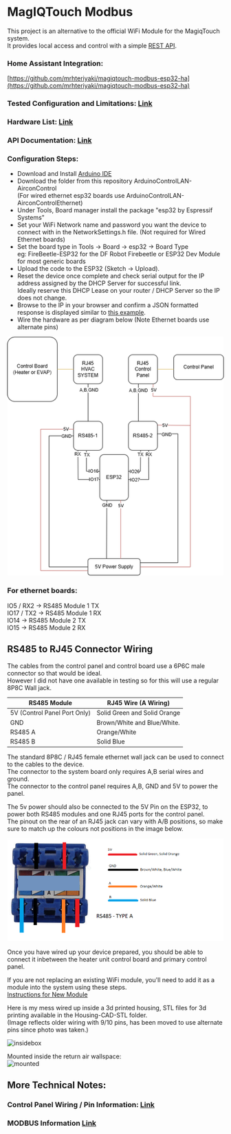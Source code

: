 # MagIQTouch Modbus

This project is an alternative to the official WiFi Module for the MagiqTouch system.  
It provides local access and control with a simple [REST API](Docs/Api.md).

### Home Assistant Integration: 
[https://github.com/mrhteriyaki/magiqtouch-modbus-esp32-ha](https://github.com/mrhteriyaki/magiqtouch-modbus-esp32-ha)

### Tested Configuration and Limitations: [Link](Docs/Tested.md)

### Hardware List: [Link](Docs/HardwareList.md)

### API Documentation: [Link](Docs/Api.md)

### Configuration Steps:
- Download and Install [Arduino IDE](https://www.arduino.cc/en/software/)
- Download the folder from this repository ArduinoControlLAN-AirconControl  
(For wired ethernet esp32 boards use ArduinoControlLAN-AirconControlEthernet)
- Under Tools, Board manager install the package "esp32 by Espressif Systems"  
- Set your WiFi Network name and password you want the device to connect with in the NetworkSettings.h file. (Not required for Wired Ethernet boards)
- Set the board type in Tools -> Board -> esp32 -> Board Type   
eg: FireBeetle-ESP32 for the DF Robot Firebeetle or ESP32 Dev Module for most generic boards
- Upload the code to the ESP32 (Sketch -> Upload).
- Reset the device once complete and check serial output for the IP address assigned by the DHCP Server for successful link.  
 Ideally reserve this DHCP Lease on your router / DHCP Server so the IP does not change.
- Browse to the IP in your browser and confirm a JSON formatted response is displayed similar to [this example](Docs/Api.md).
- Wire the hardware as per diagram below (Note Ethernet boards use alternate pins)  

![diagram](Images/diagram.png)

### For ethernet boards:
IO5  / RX2 -> RS485 Module 1 TX  
IO17 / TX2 -> RS485 Module 1 RX  
IO14 -> RS485 Module 2 TX  
IO15 -> RS485 Module 2 RX  


## RS485 to RJ45 Connector Wiring
The cables from the control panel and control board use a 6P6C male connector so that would be ideal.  
However I did not have one available in testing so for this will use a regular 8P8C Wall jack.

| RS485 Module | RJ45 Wire (A Wiring) |
|--------------|-----------|
| 5V (Control Panel Port Only) | Solid Green and Solid Orange |
| GND | Brown/White and Blue/White. |
| RS485 A | Orange/White |
| RS485 B | Solid Blue |

The standard 8P8C / RJ45 female ethernet wall jack can be used to connect to the cables to the device.  
The connector to the system board only requires A,B serial wires and ground.  
The connector to the control panel requires A,B, GND and 5V to power the panel.  

The 5v power should also be connected to the 5V Pin on the ESP32, to power both RS485 modules and one RJ45 ports for the control panel.  
The pinout on the rear of an RJ45 jack can vary with A/B positions, so make sure to match up the colours not positions in the image below. 

![RJ45](Images/rj45.PNG)


Once you have wired up your device prepared, you should be able to connect it inbetween the heater unit control board and primary control panel.

If you are not replacing an existing WiFi module, you'll need to add it as a module into the system using these steps.  
[Instructions for New Module](Docs/NewModule.md)

Here is my mess wired up inside a 3d printed housing, STL files for 3d printing available in the Housing-CAD-STL folder.  
(Image reflects older wiring with 9/10 pins, has been moved to use alternate pins since photo was taken.)  

![insidebox](Images/inside_box.jpg)

Mounted inside the return air wallspace:  
![mounted](Images/mounted.jpg)


## More Technical Notes:

### Control Panel Wiring / Pin Information: [Link](Docs/ControllerWiring.md)

### MODBUS Information [Link](Docs/Modbus.md)




